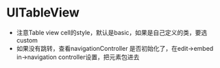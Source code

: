 # UITableView
* 注意Table view cell的style，默认是basic，如果是自己定义的类，要选custom
* 如果没有跳转，查看navigationController 是否初始化了，在edit->embed in->navigation controller设置，把元素包进去
